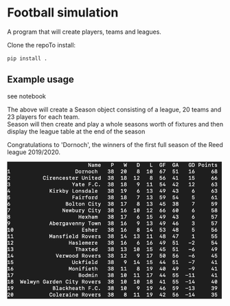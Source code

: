 
# Football simulation

A program that will create players, teams and leagues.  

Clone the repoTo install:  

    pip install .  

## Example usage  

see notebook
   
The above will create a Season object consisting of a league, 20 teams and 23 players for each team.  
Season will then create and play a whole seasons worth of fixtures and then display the league table at the end of the season

Congratulations to 'Dornoch', the winners of the first full season of the Reed league 2019/2020.


<img src="https://github.com/jr-42/football_simulation/blob/develop/images/league.png" alt="drawing" width="500"/>

